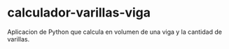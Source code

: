 # calculador-varillas-viga
Aplicacion de Python que calcula en volumen de una viga y la cantidad de varillas.
